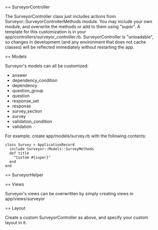 == SurveyorController

The SurveyorController class just includes actions from Surveyor::SurveyorControllerMethods module. You may include your own module, and overwrite the methods or add to them using "super". A template for this customization is in your app/controllers/surveyor\_controller.rb. SurveyorController is "unloadable", so changes in development (and any environment that does not cache classes) will be reflected immediately without restarting the app.

== Models

Surveyor's models can all be customized:

- answer
- dependency_condition
- dependency
- question_group
- question
- response_set
- response
- survey_section
- survey
- validation_condition
- validation

For example, create app/models/survey.rb with the following contents:

    class Survey < ApplicationRecord
      include Surveyor::Models::SurveyMethods
      def title
        "Custom #{super}"
      end
    end

== SurveyorHelper

== Views

Surveyor's views can be overwritten by simply creating views in app/views/surveyor

== Layout

Create a custom SurveyorController as above, and specify your custom layout in it.
